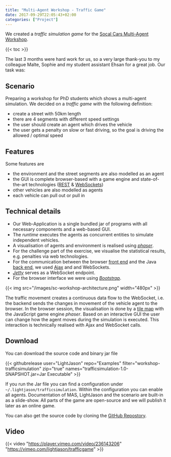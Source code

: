 ```yaml
---
title: "Multi-Agent Workshop - Traffic Game"
date: 2017-09-29T22:05:43+02:00
categories: ["Project"]
---
```


We created a _traffic simulation game_ for the [Socal Cars Multi-Agent Workshop](https://www.socialcars.org/).
<!--more-->

{{< toc >}}

The last 3 months were hard work for us, so a very large thank-you to my colleague Malte, Sophie and my student assistant Ehsan for a great job.
Our task was: 

## Scenario

Preparing a workshop for PhD students which shows a multi-agent simulation. We decided on a _traffic game_ with the following definition:

* create a street with 50km length
* there are 4 segments with different speed settings
* the user should create an agent which drives the vehicle
* the user gets a penalty on slow or fast driving, so the goal is driving the allowed / optimal speed

## Features

Some features are

* the environment and the street segments are also modelled as an agent
* the GUI is complete browser-based with a game engine and state-of-the-art technologies ([REST](https://en.wikipedia.org/wiki/Representational_state_transfer) & [WebSockets](https://en.wikipedia.org/wiki/WebSocket))
* other vehicles are also modelled as agents
* each vehicle can pull out or pull in

## Technical details

* Our Web-Application is a single bundled jar of programs with all necessary components and a web-based GUI.
* The _runtime_ executes the agents as concurrent entities to simulate independent vehicles.
* A visualisation of agents and environment is realised using [_phaser_](https://phaser.io).
* For the challenge part of the exercise, we visualise the statistical results, e.g. penalties via web technologies.
* For the communication between the browser [front end](https://en.wikipedia.org/wiki/Front-end_web_development) and the Java [back end](https://en.wikipedia.org/wiki/Front_and_back_ends), we used [Ajax](https://en.wikipedia.org/wiki/Ajax_(programming)) and
 and WebSockets.
* [_Jetty_](https://www.eclipse.org/jetty/) serves as a WebSocket endpoint.
* For the browser interface we were using [_Bootstrap_](https://getbootstrap.com/).

{{< img src="/images/sc-workshop-architecture.png" width="480px" >}}

The traffic movement creates a continuous data flow to the WebSocket, i.e. the backend sends the  changes in movement of the vehicle agent to the browser. In the browser session, the visualisation is done by a [tile map](https://en.wikipedia.org/wiki/Tile_map) with the JavaScript game engine _phaser_. Based on an interactive GUI the user can change how the agent moves during the simulation is executed. This interaction is technically realised with Ajax and WebSocket calls.

## Download

You can download the source code and binary jar file

{{< githubrelease user="LightJason" repo="Examples" filter="workshop-trafficsimulation" zip="true" names="trafficsimulation-1.0-SNAPSHOT.jar=Jar Executable" >}}

If you run the Jar file you can find a configuration under ```~/.lightjason/trafficsimulation```. Within the configuration you can enable all agents. Documentation of MAS, LightJason and the scenario are built-in as a slide-show. All parts of the game are open-source and we will publish it later as an online game.

You can also get the source code by cloning the [GitHub Repostory](https://github.com/LightJason/Examples/tree/workshop-trafficsimulation).

## Video

{{< video "https://player.vimeo.com/video/236143206" "https://vimeo.com/lightjason/trafficgame" >}}
